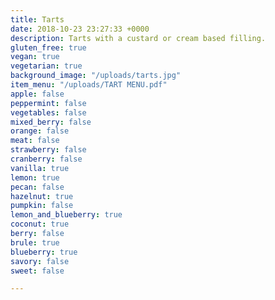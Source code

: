 ```yaml
---
title: Tarts
date: 2018-10-23 23:27:33 +0000
description: Tarts with a custard or cream based filling.
gluten_free: true
vegan: true
vegetarian: true
background_image: "/uploads/tarts.jpg"
item_menu: "/uploads/TART MENU.pdf"
apple: false
peppermint: false
vegetables: false
mixed_berry: false
orange: false
meat: false
strawberry: false
cranberry: false
vanilla: true
lemon: true
pecan: false
hazelnut: true
pumpkin: false
lemon_and_blueberry: true
coconut: true
berry: false
brule: true
blueberry: true
savory: false
sweet: false

---
```

